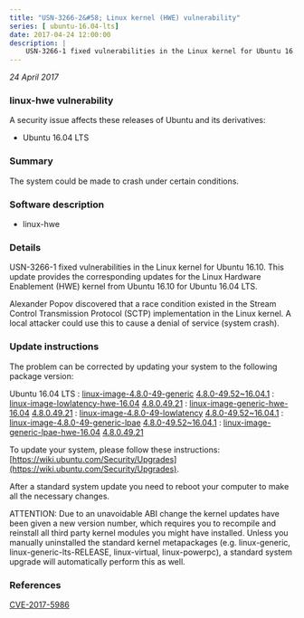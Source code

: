 ```yaml
---
title: "USN-3266-2&#58; Linux kernel (HWE) vulnerability"
series: [ ubuntu-16.04-lts]
date: 2017-04-24 12:00:00
description: |
    USN-3266-1 fixed vulnerabilities in the Linux kernel for Ubuntu 16.10. This update provides the corresponding updates for the Linux Hardware Enablement (HWE) kernel from Ubuntu 16.10 for Ubuntu 16.04 LTS.
--- 
```

 
 

*24 April 2017*

### linux-hwe vulnerability

A security issue affects these releases of Ubuntu and its derivatives:

* Ubuntu 16.04 LTS

### Summary

The system could be made to crash under certain conditions. 

### Software description

* linux-hwe 

### Details

USN-3266-1 fixed vulnerabilities in the Linux kernel for Ubuntu 16.10. This update provides the corresponding updates for the Linux Hardware Enablement (HWE) kernel from Ubuntu 16.10 for Ubuntu 16.04 LTS.

Alexander Popov discovered that a race condition existed in the Stream Control Transmission Protocol (SCTP) implementation in the Linux kernel. A local attacker could use this to cause a denial of service (system crash). 

### Update instructions

The problem can be corrected by updating your system to the following package version:

Ubuntu 16.04 LTS
 : [linux-image-4.8.0-49-generic](https://launchpad.net/ubuntu/+source/linux-hwe) <span> [4.8.0-49.52~16.04.1](https://launchpad.net/ubuntu/+source/linux-hwe/4.8.0-49.52~16.04.1) </span> 
 : [linux-image-lowlatency-hwe-16.04](https://launchpad.net/ubuntu/+source/linux-hwe) <span> [4.8.0.49.21](https://launchpad.net/ubuntu/+source/linux-hwe/4.8.0-49.52~16.04.1) </span> 
 : [linux-image-generic-hwe-16.04](https://launchpad.net/ubuntu/+source/linux-hwe) <span> [4.8.0.49.21](https://launchpad.net/ubuntu/+source/linux-hwe/4.8.0-49.52~16.04.1) </span> 
 : [linux-image-4.8.0-49-lowlatency](https://launchpad.net/ubuntu/+source/linux-hwe) <span> [4.8.0-49.52~16.04.1](https://launchpad.net/ubuntu/+source/linux-hwe/4.8.0-49.52~16.04.1) </span> 
 : [linux-image-4.8.0-49-generic-lpae](https://launchpad.net/ubuntu/+source/linux-hwe) <span> [4.8.0-49.52~16.04.1](https://launchpad.net/ubuntu/+source/linux-hwe/4.8.0-49.52~16.04.1) </span> 
 : [linux-image-generic-lpae-hwe-16.04](https://launchpad.net/ubuntu/+source/linux-hwe) <span> [4.8.0.49.21](https://launchpad.net/ubuntu/+source/linux-hwe/4.8.0-49.52~16.04.1) </span> 

To update your system, please follow these instructions: [https://wiki.ubuntu.com/Security/Upgrades](https://wiki.ubuntu.com/Security/Upgrades).

After a standard system update you need to reboot your computer to make all the necessary changes.

ATTENTION: Due to an unavoidable ABI change the kernel updates have been given a new version number, which requires you to recompile and reinstall all third party kernel modules you might have installed. Unless you manually uninstalled the standard kernel metapackages (e.g. linux-generic, linux-generic-lts-RELEASE, linux-virtual, linux-powerpc), a standard system upgrade will automatically perform this as well. 

### References

 
 [CVE-2017-5986](http://people.ubuntu.com/~ubuntu-security/cve/CVE-2017-5986)
 

